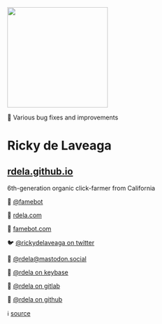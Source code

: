 <img width="230" height="230" src="https://avatars0.githubusercontent.com/u/74381?s=460&v=4" />

🐞 Various bug fixes and improvements

# Ricky de Laveaga

## [rdela.github.io](https://rdela.github.io/)

6th-generation organic click-farmer from California

👥 [@famebot](https://github.com/famebot)

🔗 [rdela.com](https://rdela.com/)

🤖 [famebot.com](https://famebot.com/)

🐦 [@rickydelaveaga on twitter](https://twitter.com/rickydelaveaga)

🐘 [@rdela@mastodon.social](https://mastodon.social/@rdela)

🔐 [@rdela on keybase](https://keybase.io/rdela)

🦊 [@rdela on gitlab](https://gitlab.com/rdela)

🐙 [@rdela on github](https://github.com/rdela)

ℹ️ [source](https://github.com/rdela/rdela.github.io/blob/master/readme.md)
